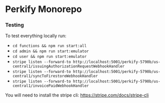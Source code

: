 
# Perkify Monorepo

### Testing

To test everything locally run:
- `cd functions && npm run start:all`
- `cd admin && npm run start:emulator`
- `cd user && npm run start:emulator`
- `stripe listen --forward-to http://localhost:5001/perkify-5790b/us-central1/issuingAuthorizationRequestWebhookHandler`
- `stripe listen --forward-to http://localhost:5001/perkify-5790b/us-central1/syncToFirestoreWebhookHandler`
- `stripe listen --forward-to http://localhost:5001/perkify-5790b/us-central1/invoicePaidWebhookHandler`

You will need to install the stripe cli: https://stripe.com/docs/stripe-cli
